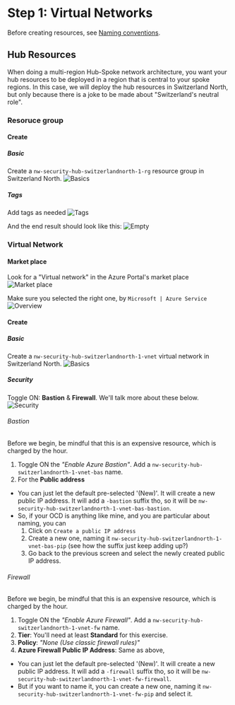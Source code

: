 # Step 1: Virtual Networks

Before creating resources, see [Naming conventions](./tutorial.md#naming-conventions).

## Hub Resources

When doing a multi-region Hub-Spoke network architecture, you want your hub resources to be deployed in a region that is central to your spoke regions. In this case, we will deploy the hub resources in Switzerland North, but only because there is a joke to be made about "Switzerland's neutral role".

### Resoruce group

#### Create

##### Basic

Create a `nw-security-hub-switzerlandnorth-1-rg` resource group in Switzerland North.
![Basics](../assets/img/hub/rg/create/basics.png)

##### Tags

Add tags as needed
![Tags](../assets/img/hub/rg/create/tags.png)

And the end result should look like this:
![Empty](../assets/img/hub/rg/empty.png)

### Virtual Network

#### Market place

Look for a "Virtual network" in the Azure Portal's market place
![Market place](../assets/img/hub/vnet/market/logo.png)

Make sure you selected the right one, by `Microsoft | Azure Service`
![Overview](../assets/img/hub/vnet/market/overview.png)

#### Create

##### Basic

Create a `nw-security-hub-switzerlandnorth-1-vnet` virtual network in Switzerland North.
![Basics](../assets/img/hub/vnet/create/basic.png)

##### Security

Toggle ON: **Bastion** & **Firewall**. We'll talk more about these below.
![Security](../assets/img/hub/vnet/create/security.png)

###### Bastion

Before we begin, be mindful that this is an expensive resource, which is charged by the hour.

1. Toggle ON the _"Enable Azure Bastion"_. Add a `nw-security-hub-switzerlandnorth-1-vnet-bas` name.
1. For the **Public address**
  - You can just let the default pre-selected '(New)'. It will create a new public IP address. It will add a `-bastion` suffix tho, so it will be `nw-security-hub-switzerlandnorth-1-vnet-bas-bastion`.
  - So, if your OCD is anything like mine, and you are particular about naming, you can
    1. Click on `Create a public IP address`
    1. Create a new one, naming it `nw-security-hub-switzerlandnorth-1-vnet-bas-pip` (see how the suffix just keep adding up?)
    1. Go back to the previous screen and select the newly created public IP address.

###### Firewall

Before we begin, be mindful that this is an expensive resource, which is charged by the hour.

1. Toggle ON the _"Enable Azure Firewall"_. Add a `nw-security-hub-switzerlandnorth-1-vnet-fw` name.
1. **Tier**: You'll need at least **Standard** for this exercise.
1. **Policy**: _"None (Use classic firewall rules)"_
1. **Azure Firewall Public IP Address**: Same as above,
  - You can just let the default pre-selected '(New)'. It will create a new public IP address. It will add a `-firewall` suffix tho, so it will be `nw-security-hub-switzerlandnorth-1-vnet-fw-firewall`.
  - But if you want to name it, you can create a new one, naming it `nw-security-hub-switzerlandnorth-1-vnet-fw-pip` and select it.
